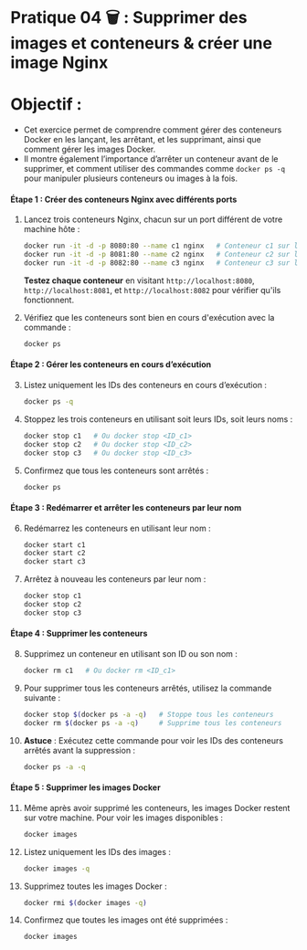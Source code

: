 # Pratique 04 🗑️ : Supprimer des images et conteneurs & créer une image Nginx


# **Objectif** :
- Cet exercice permet de comprendre comment gérer des conteneurs Docker en les lançant, les arrêtant, et les supprimant, ainsi que comment gérer les images Docker. 
- Il montre également l’importance d’arrêter un conteneur avant de le supprimer, et comment utiliser des commandes comme `docker ps -q` pour manipuler plusieurs conteneurs ou images à la fois.

#### Étape 1 : Créer des conteneurs Nginx avec différents ports
1. Lancez trois conteneurs Nginx, chacun sur un port différent de votre machine hôte :
   ```bash
   docker run -it -d -p 8080:80 --name c1 nginx   # Conteneur c1 sur le port 8080
   docker run -it -d -p 8081:80 --name c2 nginx   # Conteneur c2 sur le port 8081
   docker run -it -d -p 8082:80 --name c3 nginx   # Conteneur c3 sur le port 8082
   ```
   **Testez chaque conteneur** en visitant `http://localhost:8080`, `http://localhost:8081`, et `http://localhost:8082` pour vérifier qu'ils fonctionnent.

2. Vérifiez que les conteneurs sont bien en cours d'exécution avec la commande :
   ```bash
   docker ps
   ```

#### Étape 2 : Gérer les conteneurs en cours d’exécution

3. Listez uniquement les IDs des conteneurs en cours d’exécution :
   ```bash
   docker ps -q
   ```

4. Stoppez les trois conteneurs en utilisant soit leurs IDs, soit leurs noms :
   ```bash
   docker stop c1   # Ou docker stop <ID_c1>
   docker stop c2   # Ou docker stop <ID_c2>
   docker stop c3   # Ou docker stop <ID_c3>
   ```

5. Confirmez que tous les conteneurs sont arrêtés :
   ```bash
   docker ps
   ```

#### Étape 3 : Redémarrer et arrêter les conteneurs par leur nom

6. Redémarrez les conteneurs en utilisant leur nom :
   ```bash
   docker start c1
   docker start c2
   docker start c3
   ```

7. Arrêtez à nouveau les conteneurs par leur nom :
   ```bash
   docker stop c1
   docker stop c2
   docker stop c3
   ```

#### Étape 4 : Supprimer les conteneurs

8. Supprimez un conteneur en utilisant son ID ou son nom :
   ```bash
   docker rm c1   # Ou docker rm <ID_c1>
   ```

9. Pour supprimer tous les conteneurs arrêtés, utilisez la commande suivante :
   ```bash
   docker stop $(docker ps -a -q)   # Stoppe tous les conteneurs
   docker rm $(docker ps -a -q)     # Supprime tous les conteneurs
   ```

10. **Astuce** : Exécutez cette commande pour voir les IDs des conteneurs arrêtés avant la suppression :
    ```bash
    docker ps -a -q
    ```

#### Étape 5 : Supprimer les images Docker

11. Même après avoir supprimé les conteneurs, les images Docker restent sur votre machine. Pour voir les images disponibles :
    ```bash
    docker images
    ```

12. Listez uniquement les IDs des images :
    ```bash
    docker images -q
    ```

13. Supprimez toutes les images Docker :
    ```bash
    docker rmi $(docker images -q)
    ```

14. Confirmez que toutes les images ont été supprimées :
    ```bash
    docker images
    ```




